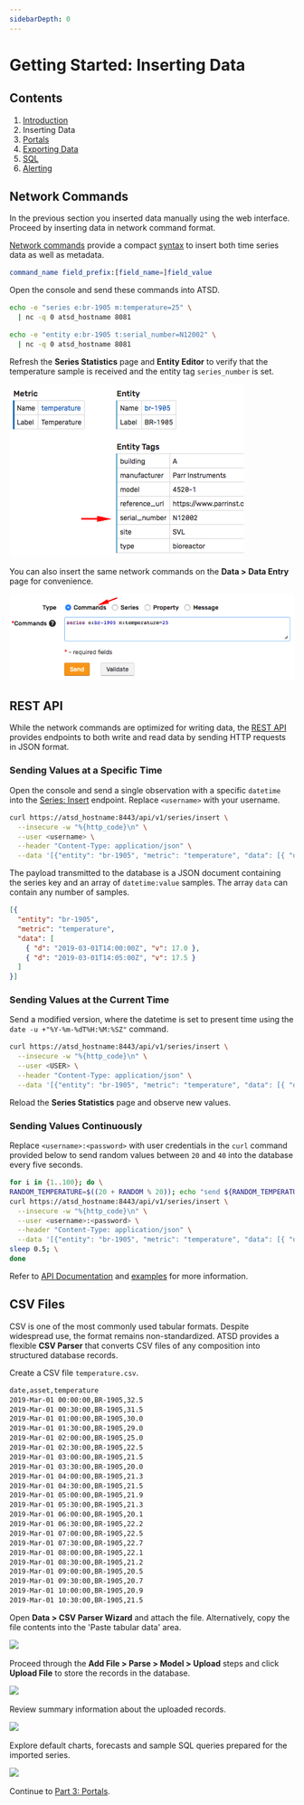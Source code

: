 ```yaml
---
sidebarDepth: 0
---
```


# Getting Started: Inserting Data

## Contents

1. [Introduction](./getting-started.md)
1. Inserting Data
1. [Portals](./getting-started-portal.md)
1. [Exporting Data](./getting-started-export.md)
1. [SQL](./getting-started-sql.md)
1. [Alerting](./getting-started-alert.md)

## Network Commands

In the previous section you inserted data manually using the web interface. Proceed by inserting data in network command format.

[Network commands](../api/network/README.md) provide a compact [syntax](../api/network/README.md#syntax) to insert both time series data as well as metadata.

```elm
command_name field_prefix:[field_name=]field_value
```

Open the console and send these commands into ATSD.

```bash
echo -e "series e:br-1905 m:temperature=25" \
  | nc -q 0 atsd_hostname 8081
```

```bash
echo -e "entity e:br-1905 t:serial_number=N12002" \
  | nc -q 0 atsd_hostname 8081
```

Refresh the **Series Statistics** page and **Entity Editor** to verify that the temperature sample is received and the entity tag `series_number` is set.

![](./resources/network-entity-command.png)

You can also insert the same network commands on the **Data > Data Entry** page for convenience.

![](./resources/network-commands-data.png)

## REST API

While the network commands are optimized for writing data, the [REST API](../api/data/README.md) provides endpoints to both write and read data by sending HTTP requests in JSON format.

### Sending Values at a Specific Time

Open the console and send a single observation with a specific `datetime` into the [Series: Insert](../api/data/series/insert.md) endpoint. Replace `<username>` with your username.

```bash
curl https://atsd_hostname:8443/api/v1/series/insert \
  --insecure -w "%{http_code}\n" \
  --user <username> \
  --header "Content-Type: application/json" \
  --data '[{"entity": "br-1905", "metric": "temperature", "data": [{ "d": "2019-03-01T14:00:00Z", "v": 17.0 }]}]'
```

The payload transmitted to the database is a JSON document containing the series key and an array of `datetime:value` samples. The array `data` can contain any number of samples.

```json
[{
  "entity": "br-1905",
  "metric": "temperature",
  "data": [
    { "d": "2019-03-01T14:00:00Z", "v": 17.0 },
    { "d": "2019-03-01T14:05:00Z", "v": 17.5 }
  ]
}]
```

### Sending Values at the Current Time

Send a modified version, where the datetime is set to present time using the `date -u +"%Y-%m-%dT%H:%M:%SZ"` command.

```bash
curl https://atsd_hostname:8443/api/v1/series/insert \
  --insecure -w "%{http_code}\n" \
  --user <USER> \
  --header "Content-Type: application/json" \
  --data '[{"entity": "br-1905", "metric": "temperature", "data": [{ "d": "'$(date -u +"%Y-%m-%dT%H:%M:%SZ")'", "v": 19.0 }]}]'
```

Reload the **Series Statistics** page and observe new values.

### Sending Values Continuously

Replace `<username>:<password>` with user credentials in the `curl` command provided below to send random values between `20` and `40` into the database every five seconds.

```bash
for i in {1..100}; do \
RANDOM_TEMPERATURE=$((20 + RANDOM % 20)); echo "send ${RANDOM_TEMPERATURE}"; \
curl https://atsd_hostname:8443/api/v1/series/insert \
  --insecure -w "%{http_code}\n" \
  --user <username>:<password> \
  --header "Content-Type: application/json" \
  --data '[{"entity": "br-1905", "metric": "temperature", "data": [{ "d": "'$(date -u +"%Y-%m-%dT%H:%M:%SZ")'", "v": '"$RANDOM_TEMPERATURE"' }]}]'; \
sleep 0.5; \
done
```

Refer to [API Documentation](../api/data/series/insert.md) and [examples](../api/data/series/insert.md#additional-examples) for more information.

## CSV Files

CSV is one of the most commonly used tabular formats. Despite widespread use, the format remains non-standardized. ATSD provides a flexible **CSV Parser** that converts CSV files of any composition into structured database records.

Create a CSV file `temperature.csv`.

```txt
date,asset,temperature
2019-Mar-01 00:00:00,BR-1905,32.5
2019-Mar-01 00:30:00,BR-1905,31.5
2019-Mar-01 01:00:00,BR-1905,30.0
2019-Mar-01 01:30:00,BR-1905,29.0
2019-Mar-01 02:00:00,BR-1905,25.0
2019-Mar-01 02:30:00,BR-1905,22.5
2019-Mar-01 03:00:00,BR-1905,21.5
2019-Mar-01 03:30:00,BR-1905,20.0
2019-Mar-01 04:00:00,BR-1905,21.3
2019-Mar-01 04:30:00,BR-1905,21.5
2019-Mar-01 05:00:00,BR-1905,21.9
2019-Mar-01 05:30:00,BR-1905,21.3
2019-Mar-01 06:00:00,BR-1905,20.1
2019-Mar-01 06:30:00,BR-1905,22.2
2019-Mar-01 07:00:00,BR-1905,22.5
2019-Mar-01 07:30:00,BR-1905,22.7
2019-Mar-01 08:00:00,BR-1905,22.1
2019-Mar-01 08:30:00,BR-1905,21.2
2019-Mar-01 09:00:00,BR-1905,20.5
2019-Mar-01 09:30:00,BR-1905,20.7
2019-Mar-01 10:00:00,BR-1905,20.9
2019-Mar-01 10:30:00,BR-1905,21.5
```

Open **Data > CSV Parser Wizard** and attach the file. Alternatively, copy the file contents into the 'Paste tabular data' area.

![](./resources/csv-wizard-1.png)

Proceed through the **Add File > Parse > Model > Upload** steps and click **Upload File** to store the records in the database.

![](./resources/csv-wizard-2.png)

Review summary information about the uploaded records.

![](./resources/csv-wizard-3.png)

Explore default charts, forecasts and sample SQL queries prepared for the imported series.

![](./resources/csv-wizard-4.png)

Continue to [Part 3: Portals](getting-started-portal.md).
